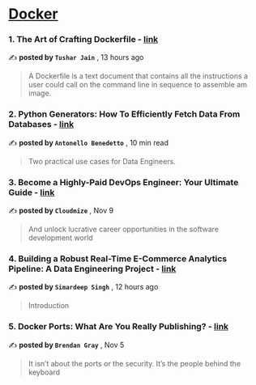 
<h1><a href=https://medium.com/tag/docker/recommended target="_blank" rel="noopener noreferrer">Docker</a></h1>
<h3>1. The Art of Crafting Dockerfile - <a href=https://medium.com/@tushar_jain_/the-art-of-crafting-dockerfile-af7f9a85c39b?source=tag_recommended_feed---------0-84----------docker----------d73afdb6_a5c8_46ce_8803_5d30cca64e25------- target="_blank" rel="noopener noreferrer">link</a></h3>

✍️ **posted by `Tushar Jain`** <date> , 13 hours ago</date>

<blockquote>A Dockerfile is a text document that contains all the instructions a user could call on the command line in sequence to assemble am image.</blockquote>

<h3>2. Python Generators: How To Efficiently Fetch Data From Databases - <a href=https://medium.com/gitconnected/python-generators-how-to-efficiently-fetch-data-from-databases-25f1947f56c0?source=tag_recommended_feed---------1-107----------docker----------d73afdb6_a5c8_46ce_8803_5d30cca64e25------- target="_blank" rel="noopener noreferrer">link</a></h3>

✍️ **posted by `Antonello Benedetto`** <date> , 10 min read</date>

<blockquote>Two practical use cases for Data Engineers.</blockquote>

<h3>3. Become a Highly-Paid DevOps Engineer: Your Ultimate Guide - <a href=https://medium.com/@cloudmize/become-a-highly-paid-devops-engineer-your-ultimate-guide-3542e5c0f616?source=tag_recommended_feed---------2-85----------docker----------d73afdb6_a5c8_46ce_8803_5d30cca64e25------- target="_blank" rel="noopener noreferrer">link</a></h3>

✍️ **posted by `Cloudmize`** <date> , Nov 9</date>

<blockquote>And unlock lucrative career opportunities in the software development world</blockquote>

<h3>4. Building a Robust Real-Time E-Commerce Analytics Pipeline: A Data Engineering Project - <a href=https://medium.com/@simardeep.oberoi/building-a-robust-real-time-e-commerce-analytics-pipeline-a-data-engineering-project-b57db9e9bfc4?source=tag_recommended_feed---------3-84----------docker----------d73afdb6_a5c8_46ce_8803_5d30cca64e25------- target="_blank" rel="noopener noreferrer">link</a></h3>

✍️ **posted by `Simardeep Singh`** <date> , 12 hours ago</date>

<blockquote>Introduction</blockquote>

<h3>5. Docker Ports: What Are You Really Publishing? - <a href=https://medium.com/@caring_lion_hedgehog_829/docker-ports-what-are-you-really-publishing-df473669093c?source=tag_recommended_feed---------4-107----------docker----------d73afdb6_a5c8_46ce_8803_5d30cca64e25------- target="_blank" rel="noopener noreferrer">link</a></h3>

✍️ **posted by `Brendan Gray`** <date> , Nov 5</date>

<blockquote>It isn’t about the ports or the security. It’s the people behind the keyboard</blockquote>

